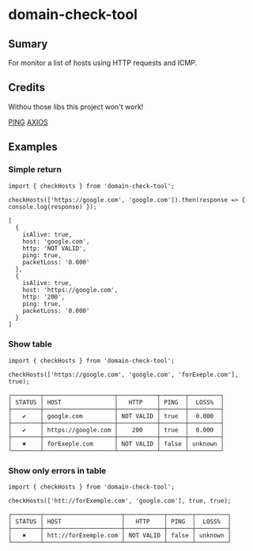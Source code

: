 # domain-check-tool

## Sumary
For monitor a list of hosts using HTTP requests and ICMP.

## Credits
Withou those libs this project won't work!

[PING](https://www.npmjs.com/package/ping)
[AXIOS](https://www.npmjs.com/package/axios)
## Examples

### Simple return

```
import { checkHosts } from 'domain-check-tool';

checkHosts(['https://google.com', 'google.com']).then(response => { console.log(response) });
```

```
[
  {
    isAlive: true,
    host: 'google.com',
    http: 'NOT VALID',
    ping: true,
    packetLoss: '0.000'
  },
  {
    isAlive: true,
    host: 'https://google.com',
    http: '200',
    ping: true,
    packetLoss: '0.000'
  }
]
```

### Show table

```
import { checkHosts } from 'domain-check-tool';

checkHosts(['https://google.com', 'google.com', 'forExeple.com'], true);
```

```
┌────────┬────────────────────┬───────────┬───────┬─────────┐
│ STATUS │ HOST               │   HTTP    │ PING  │  LOSS%  │
├────────┼────────────────────┼───────────┼───────┼─────────┤
│   ✔    │ google.com         │ NOT VALID │ true  │  0.000  │
├────────┼────────────────────┼───────────┼───────┼─────────┤
│   ✔    │ https://google.com │    200    │ true  │  0.000  │
├────────┼────────────────────┼───────────┼───────┼─────────┤
│   ✖    │ forExeple.com      │ NOT VALID │ false │ unknown │
└────────┴────────────────────┴───────────┴───────┴─────────┘
```

### Show only errors in table

```
import { checkHosts } from 'domain-check-tool';

checkHosts(['htt://forExemple.com', 'google.com'], true, true);
```

```
┌────────┬──────────────────────┬───────────┬───────┬─────────┐
│ STATUS │ HOST                 │   HTTP    │ PING  │  LOSS%  │
├────────┼──────────────────────┼───────────┼───────┼─────────┤
│   ✖    │ htt://forExemple.com │ NOT VALID │ false │ unknown │
└────────┴──────────────────────┴───────────┴───────┴─────────┘
```